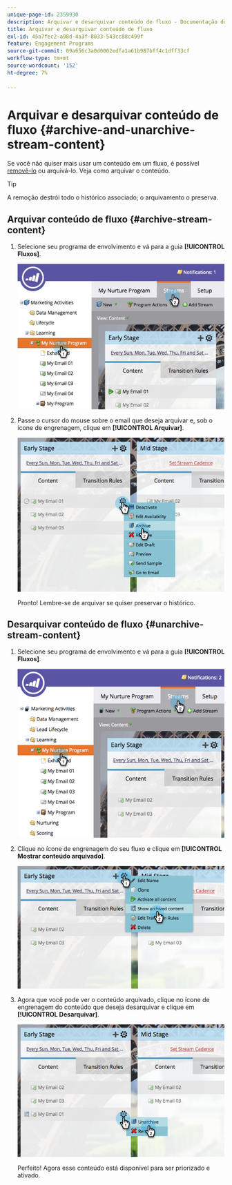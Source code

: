 ```yaml
---
unique-page-id: 2359930
description: Arquivar e desarquivar conteúdo de fluxo - Documentação do Marketo - Documentação do produto
title: Arquivar e desarquivar conteúdo de fluxo
exl-id: 45a7fec2-a98d-4a3f-8033-543cc88c499f
feature: Engagement Programs
source-git-commit: 09a656c3a0d0002edfa1a61b987bff4c1dff33cf
workflow-type: tm+mt
source-wordcount: '152'
ht-degree: 7%

---
```


# Arquivar e desarquivar conteúdo de fluxo {#archive-and-unarchive-stream-content}

Se você não quiser mais usar um conteúdo em um fluxo, é possível [removê-lo](/help/marketo/product-docs/email-marketing/drip-nurturing/using-stream-content/remove-stream-content.md) ou arquivá-lo. Veja como arquivar o conteúdo.

>[!TIP]
>
>A remoção destrói todo o histórico associado; o arquivamento o preserva.

## Arquivar conteúdo de fluxo {#archive-stream-content}

1. Selecione seu programa de envolvimento e vá para a guia **[!UICONTROL Fluxos]**.

   ![](assets/cloneasteam-4.jpg)

1. Passe o cursor do mouse sobre o email que deseja arquivar e, sob o ícone de engrenagem, clique em **[!UICONTROL Arquivar]**.

   ![](assets/image2014-9-15-17-3a42-3a7.png)

   Pronto! Lembre-se de arquivar se quiser preservar o histórico.

## Desarquivar conteúdo de fluxo {#unarchive-stream-content}

1. Selecione seu programa de envolvimento e vá para a guia **[!UICONTROL Fluxos]**.

   ![](assets/image2014-9-15-17-3a42-3a11.png)

1. Clique no ícone de engrenagem do seu fluxo e clique em **[!UICONTROL Mostrar conteúdo arquivado]**.

   ![](assets/image2014-9-15-17-3a42-3a15.png)

1. Agora que você pode ver o conteúdo arquivado, clique no ícone de engrenagem do conteúdo que deseja desarquivar e clique em **[!UICONTROL Desarquivar]**.

   ![](assets/image2014-9-15-17-3a42-3a24.png)

   Perfeito! Agora esse conteúdo está disponível para ser priorizado e ativado.
